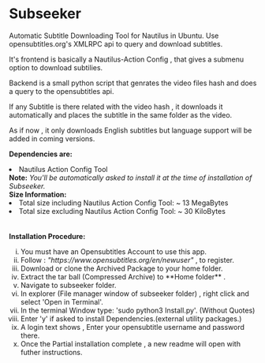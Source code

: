 # Subseeker
Automatic Subtitle Downloading Tool for Nautilus in Ubuntu.
Use opensubtitles.org's XMLRPC api to query and download subtitles.

It's frontend is basically a Nautilus-Action Config , that gives a submenu option to download subtilies.

Backend is a small python script that genrates the video files hash and does a query to the opensubtitles api.

If any Subtitle is there related with the video hash , it downloads it automatically and places the subtitle in the same folder as the video.

As if now , it only downloads English subtitles but language support will be added in coming versions.

<b>Dependencies are:</b>

<li>Nautilus Action Config Tool </li>
<b>Note:</b><i> You'll be automatically asked to install it at the time of installation of Subseeker. </i>
</br>
<b>Size Information:</b>
<li>Total size including Nautilus Action Config Tool: ~ 13 MegaBytes</li>
<li>Total size excluding Nautilus Action Config Tool: ~ 30 KiloBytes </li>
</br>
</br>
<b> Installation Procedure: </b>
<ol type="i">
<li> You must have an Opensubtitles Account to use this app.</li>

<li> Follow : <i>"https://www.opensubtitles.org/en/newuser"</i>   , to register.</li>

<li> Download or clone the Archived Package to your home folder.</li>

<li> Extract the tar ball (Compressed Archive) to **Home folder** .</li>

<li> Navigate to subseeker folder.</li>

<li> In explorer (File manager window of subseeker folder) , right click and select 'Open in Terminal'.</li>

<li> In the terminal Window type: 'sudo python3 Install.py'. (Without Quotes)</li>

<li> Enter 'y' if asked to install Dependencies.(external utility packages.)</li>

<li> A login text shows , Enter your opensubtitle username and password there.</li>

<li> Once the Partial installation complete , a new readme will open with futher instructions.</li> </ol>
